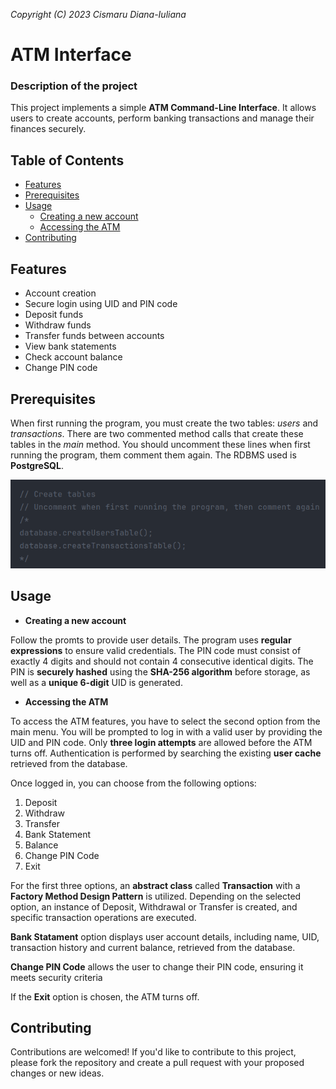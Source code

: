 *Copyright (C) 2023 Cismaru Diana-Iuliana*

# ATM Interface

### Description of the project
This project implements a simple **ATM Command-Line Interface**. It allows 
users to create accounts, perform banking transactions and manage their
finances securely.

## Table of Contents
- [Features](#features)
- [Prerequisites](#prerequisites)
- [Usage](#usage)
    - [Creating a new account](#creating-a-new-account)
    - [Accessing the ATM](#accessing-the-atm)
- [Contributing](#contributing)

## Features
- Account creation
- Secure login using UID and PIN code
- Deposit funds
- Withdraw funds
- Transfer funds between accounts
- View bank statements
- Check account balance
- Change PIN code

## Prerequisites
When first running the program, you must create the two tables: *users* and
*transactions*. There are two commented method calls that create these tables 
in the *main* method. You should uncomment these lines when first running the
program, them comment them again. The RDBMS used is **PostgreSQL**.

![](images/create-tables.png)

## Usage
* **Creating a new account**

Follow the promts to provide user details. The program uses **regular
expressions** to ensure valid credentials. The PIN code must consist of
exactly 4 digits and should not contain 4 consecutive identical digits. The
PIN is **securely hashed** using the **SHA-256 algorithm** before storage, as
well as a **unique 6-digit** UID is generated.

* **Accessing the ATM**

To access the ATM features, you have to select the second option from the main
menu. You will be prompted to log in with a valid user by providing the UID
and PIN code. Only **three login attempts** are allowed before the ATM turns
off. Authentication is performed by searching the existing **user cache**
retrieved from the database.

Once logged in, you can choose from the following options:

1. Deposit
2. Withdraw
3. Transfer
4. Bank Statement
5. Balance
6. Change PIN Code
7. Exit

For the first three options, an **abstract class** called **Transaction** with
a **Factory Method Design Pattern** is utilized. Depending on the selected
option, an instance of Deposit, Withdrawal or Transfer is created, and
specific transaction operations are executed.

**Bank Statament** option displays user account details, including name, UID,
transaction history and current balance, retrieved from the database.

**Change PIN Code** allows the user to change their PIN code, ensuring it
meets security criteria

If the **Exit** option is chosen, the ATM turns off.

## Contributing
Contributions are welcomed! If you'd like to contribute to this project,
please fork the repository and create a pull request with your proposed
changes or new ideas.